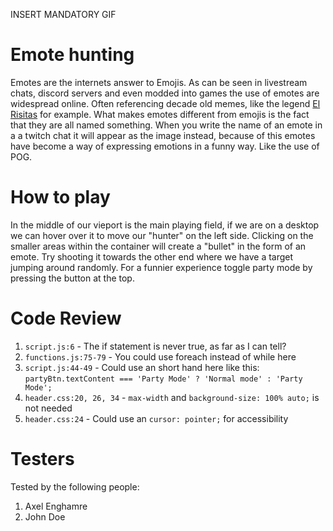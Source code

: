 INSERT MANDATORY GIF

# Emote hunting

Emotes are the internets answer to Emojis. As can be seen in livestream chats, discord servers and even modded into games the use of emotes are widespread online. Often referencing decade old memes, like the legend [El Risitas](https://youtu.be/cDphUib5iG4?t=275) for example. What makes emotes different from emojis is the fact that they are all named something. When you write the name of an emote in a a twitch chat it will appear as the image instead, because of this emotes have become a way of expressing emotions in a funny way. Like the use of POG.

# How to play

In the middle of our vieport is the main playing field, if we are on a desktop we can hover over it to move our "hunter" on the left side. Clicking on the smaller areas within the container will create a "bullet" in the form of an emote. Try shooting it towards the other end where we have a target jumping around randomly. For a funnier experience toggle party mode by pressing the button at the top.

# Code Review

1. `script.js:6` - The if statement is never true, as far as I can tell?
2. `functions.js:75-79` - You could use foreach instead of while here
3. `script.js:44-49` - Could use an short hand here like this: `partyBtn.textContent === 'Party Mode' ? 'Normal mode' : 'Party Mode';`
4. `header.css:20, 26, 34` - `max-width` and `background-size: 100% auto;` is not needed
5. `header.css:24` - Could use an `cursor: pointer;` for accessibility

# Testers

Tested by the following people:

1. Axel Enghamre
2. John Doe
